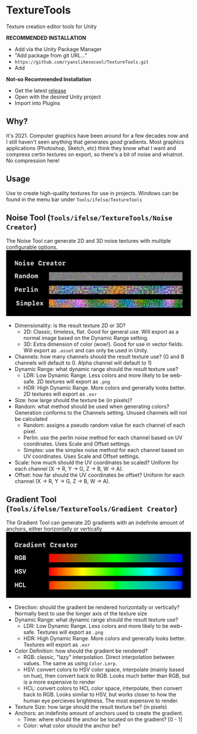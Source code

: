 # TextureTools
Texture creation editor tools for Unity

**RECOMMENDED INSTALLATION**
- Add via the Unity Package Manager
- "Add package from git URL..."
- `https://github.com/ryanslikesocool/TextureTools.git`
- Add

**Not-so Recommended Installation**
- Get the latest [release](https://github.com/ryanslikesocool/TextureTools/releases)
- Open with the desired Unity project
- Import into Plugins

## Why?
It's 2021.  Computer graphics have been around for a few decades now and I still haven't seen anything that generates *good* gradients.  Most graphics applications (Photoshop, Sketch, etc) think they know what I want and compress certin textures on export, so there's a bit of noise and whatnot.  No compression here!

## Usage
Use to create high-quality textures for use in projects.
Windows can be found in the menu bar under `Tools/ifelse/TextureTools`

## Noise Tool (`Tools/ifelse/TextureTools/Noise Creator`)
The Noise Tool can generate 2D and 3D noise textures with multiple configurable options.\
![Noise Tool sample image](images~/noiseSample.jpg)
- Dimensionality: is the result texture 2D or 3D?
    - 2D: Classic, timeless, flat.  Good for general use.  Will export as a normal image based on the Dynamic Range setting.
    - 3D: Extra dimension of color (wow!).  Good for use in vector fields.  Will export as `.asset` and can only be used in Unity.
- Channels: how many channels should the result texture use?  (G and B channels will default to 0.  Alpha channel will default to 1)
- Dynamic Range: what dynamic range should the result texture use?
    - LDR: Low Dynamic Range.  Less colors and more likely to be web-safe.  2D textures will export as `.png`
    - HDR: High Dynamic Range.  More colors and generally looks better.  2D textures will export as `.exr`
- Size: how large should the texture be (in pixels)?
- Random: what method should be used when generating colors?  Generation conforms to the Channels setting.  Unused channels will not be calculated
    - Random: assigns a pseudo random value for each channel of each pixel.
    - Perlin: use the perlin noise method for each channel based on UV coordinates.  Uses Scale and Offset settings.
    - Simplex: use the simplex noise method for each channel based on UV coordinates.  Uses Scale and Offset settings.
- Scale: how much should the UV coordinates be scaled?  Uniform for each channel (X -> R, Y -> G, Z -> B, W -> A).
- Offset: how far should the UV coordinates be offset?  Uniform for each channel (X -> R, Y -> G, Z -> B, W -> A).

## Gradient Tool (`Tools/ifelse/TextureTools/Gradient Creator`)
The Gradient Tool can generate 2D gradients with an indefinite amount of anchors, either horizontally or vertically\
![Gradient Tool sample image](images~/gradientSample.jpg)
- Direction: should the gradient be rendered horizontally or vertically?  Normally best to use the longer axis of the texture size
- Dynamic Range: what dynamic range should the result texture use?
    - LDR: Low Dynamic Range.  Less colors and more likely to be web-safe.  Textures will export as `.png`
    - HDR: High Dynamic Range.  More colors and generally looks better.  Textures will export as `.exr`
- Color Definition: how should the gradient be rendered?
    - RGB: classic, "lazy" interpolation.  Direct interpolation between values.  The same as using `Color.Lerp`.
    - HSV: convert colors to HSV color space, interpolate (mainly based on hue), then convert back to RGB.  Looks much better than RGB, but is a more expensive to render
    - HCL: convert colors to HCL color space, interpolate, then convert back to RGB.  Looks similar to HSV, but works closer to how the human eye percieves brightness.  The most expensive to render.
- Texture Size: how large should the result texture be? (in pixels)
- Anchors: an indefinite amount of anchors used to create the gradient.
    - Time: where should the anchor be located on the gradient? [0 - 1]
    - Color: what color should the anchor be?